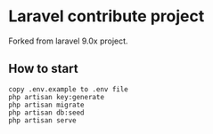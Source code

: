 # Laravel contribute project
Forked from laravel 9.0x project.

## How to start
```
copy .env.example to .env file
php artisan key:generate
php artisan migrate
php artisan db:seed
php artisan serve
```
